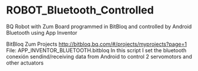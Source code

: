 # ROBOT_Bluetooth_Controlled
BQ Robot with Zum Board programmed in BitBloq and controlled by Android Bluetooth using App Inventor


BitBloq Zum Projects
http://bitbloq.bq.com/#/projects/myprojects?page=1
File: APP_INVENTOR_BLUETOOTH.bitbloq
In this script I set the bluetooth conexión sendind/receiving data from Android to control 2 servomotors and other actuators
